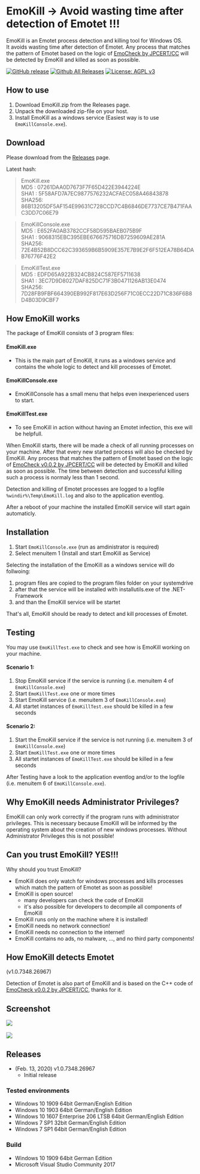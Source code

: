 # EmoKill -> Avoid wasting time after detection of Emotet !!!

EmoKill is an Emotet process detection and killing tool for Windows OS.  
It avoids wasting time after detection of Emotet. Any process that matches the pattern of Emotet based on the logic of [EmoCheck by JPCERT/CC](https://github.com/JPCERTCC/EmoCheck) will be detected by EmoKill and killed as soon as possible.

[![GitHub release](https://img.shields.io/github/release/ZiMADE/EmoKill.svg)](https://github.com/ZiMADE/EmoKill/releases)
[![Github All Releases](https://img.shields.io/github/downloads/ZiMADE/EmoKill/total.svg)](http://www.somsubhra.com/github-release-stats/?username=ZiMADE&repository=EmoKill)
[![License: AGPL v3](https://img.shields.io/badge/License-AGPL%20v3-blue.svg)](https://www.gnu.org/licenses/agpl-3.0)

## How to use

1. Download EmoKill.zip from the Releases page.
2. Unpack the downloaded zip-file on your host.
3. Install EmoKill as a windows service (Easiest way is to use `EmoKillConsole.exe`).

## Download

Please download from the [Releases](https://github.com/ZiMADE/EmoKill/releases) page.

Latest hash:  

> EmoKill.exe  
>   MD5   : 07261DAA0D7673F7F65D422E3944224E  
>   SHA1  : 5F58AFD7A7EC9877576232ACFAEC058A46843878  
>   SHA256: 86B13205DF5AF154E99631C728CCD7C4B6846DE7737CE7B471FAAC3DD7C06E79  

> EmoKillConsole.exe  
>   MD5   : E652FA0AB3782CCF58D595BAEB075B9F  
>   SHA1  : 9068315EBC395EBE676675716DB7259609AE281A  
>   SHA256: 72E4B52B8DCC62C393659B6B5909E357E7B9E2F6F512EA78B64DAB76776F42E2  

> EmoKillTest.exe  
>   MD5   : EDFD65A922B324CB824C587EF5711638  
>   SHA1  : 3EC7D9D8027DAF825DC71F3B0471126AB13E0474  
>   SHA256: 7D28FB9FBF664390EB992F817E63D256F71C0ECC22D71C836F6B8D4B03D9CBF7  

## How EmoKill works

The package of EmoKill consists of 3 program files: 
#### EmoKill.exe
- This is the main part of EmoKill, it runs as a windows service and contains the whole logic to detect and kill processes of Emotet.  
#### EmoKillConsole.exe
- EmoKillConsole has a small menu that helps even inexperienced users to start.
#### EmoKillTest.exe
- To see EmoKill in action without having an Emotet infection, this exe will be helpfull.

When EmoKill starts, there will be made a check of all running processes on your machine. After that every new started process will also be checked by EmoKill. Any process that matches the pattern of Emotet based on the logic of [EmoCheck v0.0.2 by JPCERT/CC](https://github.com/JPCERTCC/EmoCheck) will be detected by EmoKill and killed as soon as possible. The time between detection and successful killing such a process is normaly less than 1 second.

Detection and killing of Emotet processes are logged to a logfile `%windir%\Temp\EmoKill.log` and also to the application eventlog.

After a reboot of your machine the installed EmoKill service will start again automaticly.

## Installation

1. Start `EmoKillConsole.exe` (run as amdinistrator is required)
2. Select menuitem 1 (Install and start EmoKill as Service)

Selecting the installation of the EmoKill as a windows service will do follwoing: 
1. program files are copied to the program files folder on your systemdrive
2. after that the service will be installed with installutils.exe of the .NET-Framework
3. and than the EmoKill service will be startet

That's all, EmoKill should be ready to detect and kill processes of Emotet.

## Testing

You may use `EmoKillTest.exe` to check and see how is EmoKill working on your machine. 

#### Scenario 1: 
1. Stop EmoKill service if the service is running (i.e. menuitem 4 of `EmoKillConsole.exe`)
2. Start `EmoKillTest.exe` one or more times
3. Start EmoKill service (i.e. menuitem 3 of `EmoKillConsole.exe`)
4. All startet instances of `EmoKillTest.exe` should be killed in a few seconds

#### Scenario 2: 
1. Start the EmoKill service if the service is not running (i.e. menuitem 3 of `EmoKillConsole.exe`)
2. Start `EmoKillTest.exe` one or more times
3. All startet instances of `EmoKillTest.exe` should be killed in a few seconds

After Testing have a look to the application eventlog and/or to the logfile (i.e. menuitem 6 of `EmoKillConsole.exe`).

## Why EmoKill needs Administrator Privileges?

EmoKill can only work correctly if the program runs with administrator privileges. This is necessary because  EmoKill will be informed by the operating system about the creation of new windows processes. Without Administrator Privileges this is not possible! 

## Can you trust EmoKill? YES!!!

Why should you trust EmoKill?
- EmoKill does only watch for windows processes and kills processes which match the pattern of Emotet as soon as possible!
- EmoKill is open source!
  - many developers can check the code of EmoKill
  - it's also possible for developers to decompile all components of EmoKill
- EmoKill runs only on the machine where it is installed!
- EmoKill needs no network connection!
- EmoKill needs no connection to the internet!
- EmoKill contains no ads, no malware, ..., and no third party components!

## How EmoKill detects Emotet

(v1.0.7348.26967)  

Detection of Emotet is also part of EmoKill and is based on the C++ code of [EmoCheck v0.0.2 by JPCERT/CC](https://github.com/JPCERTCC/EmoCheck), thanks for it.

## Screenshot

<div align="left"><img src="./img/EmoKillConsole.png"></div><br>
<div align="left"><img src="./img/EmoKillTest.png"></div>

## Releases

- (Feb. 13, 2020) v1.0.7348.26967
  - Initial release

### Tested environments

- Windows 10 1909 64bit German/English Edition
- Windows 10 1903 64bit German/English Edition
- Windows 10 1607 Enterprise 206 LTSB 64bit German/English Edition
- Windows 7 SP1 32bit German/English Edition
- Windows 7 SP1 64bit German/English Edition

### Build

- Windows 10 1909 64bit German Edition
- Microsoft Visual Studio Community 2017
